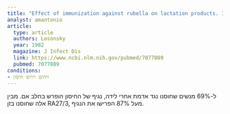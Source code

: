 ```yaml
---
title: "Effect of immunization against rubella on lactation products. I. Development and characterization of specific immunologic reactivity in breast milk"
analyst: amantonio
article:
  type: article
  authors: Losonsky
  year: 1982
  magazine: J Infect Dis
  link: https://www.ncbi.nlm.nih.gov/pubmed/7077089
  pubmed: 7077089
conditions:
- זיהום וירוס חיסון
---
```


ל-69% מנשים שחוסנו נגד אדמת אחרי לידה, נגיף של החיסון הופרש בחלב אם. מבין אלה שחוסנו בזן RA27/3, מעל 87% הפרישו את הנגיף.
